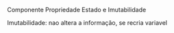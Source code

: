 Componente
Propriedade
Estado e Imutabilidade

Imutabilidade: nao altera a informação, se recria variavel